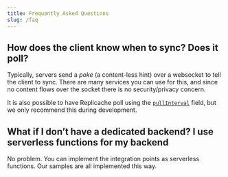 ```yaml
---
title: Frequently Asked Questions
slug: /faq
---
```


## How does the client know when to sync? Does it poll?

Typically, servers send a *poke* (a content-less hint) over a websocket to tell the client to sync. There are many services you can use for this, and since no content flows over the socket there is no security/privacy concern.

It is also possible to have Replicache poll using the [`pullInterval`](api/interfaces/replicacheoptions#pullinterval) field, but we only recommend this during development.

## What if I don’t have a dedicated backend? I use serverless functions for my backend

No problem. You can implement the integration points as serverless functions. Our samples are all implemented this way.
